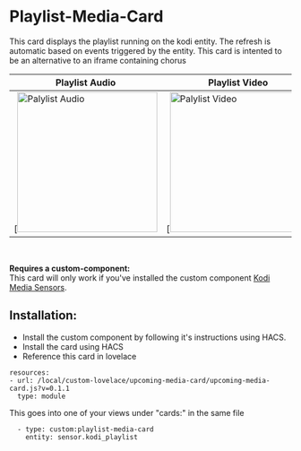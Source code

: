 # Playlist-Media-Card

This card displays the playlist running on the kodi entity. The refresh is automatic based on events triggered by the entity. 
This card is intented to be an alternative to an iframe containing chorus


| Playlist Audio | Playlist Video
| ---- | ---- 
[<img src="https://github.com/jtbgroup/playlist-media-card/tree/master/assets/playlist_audio.png" alt="Palylist Audio" width="250"/> | [<img src="https://github.com/jtbgroup/playlist-media-card/tree/master/assets/playlist_video.png" alt="Palylist Video" width="250"/>

<br/>


**Requires a custom-component:**<br/>
This card will only work if you've installed the custom component [Kodi Media Sensors](https://github.com/jtbgroup/kodi-media-sensors).


## Installation:

* Install the custom component by following it's instructions using HACS.
* Install the card using HACS
* Reference this card in lovelace

```
resources:
- url: /local/custom-lovelace/upcoming-media-card/upcoming-media-card.js?v=0.1.1
  type: module
```

This goes into one of your views under "cards:" in the same file

```
  - type: custom:playlist-media-card
    entity: sensor.kodi_playlist
```